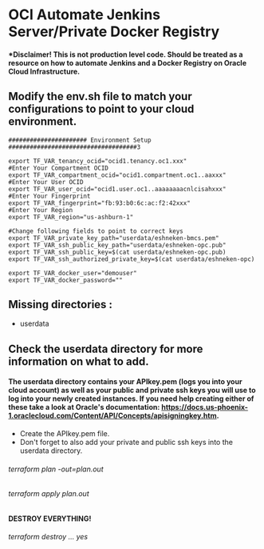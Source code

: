 # OCI Automate Jenkins Server/Private Docker Registry 

#### *Disclaimer! This is not production level code. Should be treated as a resource on how to automate Jenkins and a Docker Registry on Oracle Cloud Infrastructure. 

## Modify the env.sh file to match your configurations to point to your cloud environment. 

```
###################### Environment Setup  ####################################3

export TF_VAR_tenancy_ocid="ocid1.tenancy.oc1.xxx"
#Enter Your Compartment OCID
export TF_VAR_compartment_ocid="ocid1.compartment.oc1..aaxxx"
#Enter Your User OCID
export TF_VAR_user_ocid="ocid1.user.oc1..aaaaaaaacnlcisahxxx"
#Enter Your Fingerprint
export TF_VAR_fingerprint="fb:93:b0:6c:ac:f2:42xxx"
#Enter Your Region
export TF_VAR_region="us-ashburn-1"

#Change following fields to point to correct keys
export TF_VAR_private_key_path="userdata/eshneken-bmcs.pem"
export TF_VAR_ssh_public_key_path="userdata/eshneken-opc.pub"
export TF_VAR_ssh_public_key=$(cat userdata/eshneken-opc.pub)
export TF_VAR_ssh_authorized_private_key=$(cat userdata/eshneken-opc)

export TF_VAR_docker_user="demouser"
export TF_VAR_docker_password=""
```
  
## Missing directories :
  * userdata
    
## Check the userdata directory for more information on what to add. 

#### The userdata directory contains your APIkey.pem (logs you into your cloud account) as well as your public and private ssh keys you will use to log into your newly created instances. If you need help creating either of these take a look at Oracle's documentation: https://docs.us-phoenix-1.oraclecloud.com/Content/API/Concepts/apisigningkey.htm.
  * Create the APIkey.pem file. 
  * Don't forget to also add your private and public ssh keys into the userdata directory.

###### terraform plan -out=plan.out
###### terraform apply plan.out

#### DESTROY EVERYTHING!

###### terraform destroy ... yes
